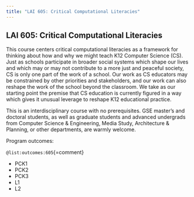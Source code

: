 ```yaml
---
title: "LAI 605: Critical Computational Literacies"
---
```


## LAI 605: Critical Computational Literacies

This course centers critical computational literacies as a framework for thinking about how and why we might teach K12 Computer Science (CS). Just as schools participate in broader social systems which shape our lives and which may or may not contribute to a more just and peaceful society, CS is only one part of the work of a school. Our work as CS educators may be constrained by other priorities and stakeholders, and our work can also reshape the work of the school beyond the classroom. We take as our starting point the premise that CS education is currently figured in a way which gives it unusual leverage to reshape K12 educational practice.

This is an interdisciplinary course with no prerequisites. GSE master’s and doctoral students, as well as graduate students and advanced undergrads from Computer Science & Engineering, Media Study, Architecture & Planning, or other departments, are warmly welcome.

Program outcomes:

` @list:outcomes:605 `{=comment}

 - PCK1
 - PCK2
 - PCK3
 - L1
 - L2